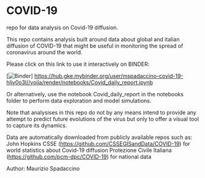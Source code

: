 # COVID-19
repo for data analysis on Covid-19 diffusion.

This repo contains analysis built around data about global and italian diffusion of COVID-19 that might be useful in monitoring the spread of coronavirus around the world.

Please click on this link to use it interactively on BINDER:

[![Binder](https://mybinder.org/badge_logo.svg)]
https://hub.gke.mybinder.org/user/mspadaccino-covid-19-hljv0o3l//voila/render/notebooks/Covid_daily_report.ipynb

Or alternatively, use the notebook Covid_daily_report in the notebooks folder to perform data exploration and model simulations.

Note that analysises in this repo do not by any means intend to provide any attempt to predict future evolutions of the virus but only to offer a visual tool to capture its dynamics.

Data are automatically downloaded from publicly available repos such as:
John Hopkins CSSE (https://github.com/CSSEGISandData/COVID-19) for world statistics about Covid-19 diffusion
Protezione Civile Italiana (https://github.com/pcm-dpc/COVID-19) for national data

Author:
Maurizio Spadaccino
